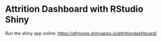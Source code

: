# Attrition Dashboard with RStudio Shiny

Run the shiny app online: https://afmoore.shinyapps.io/attritiondashboard/
